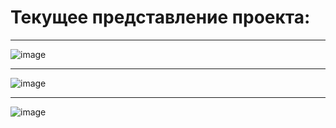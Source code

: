 # Текущее представление проекта:

------------------------------------
![image](https://github.com/user-attachments/assets/6722b77c-9a2e-43c1-8ba5-b2df9b92c9f1)

------------------------------------
![image](https://github.com/user-attachments/assets/41358afe-f3f5-4b88-ba41-35d64d33133e)

------------------------------------
![image](https://github.com/user-attachments/assets/187bf38f-200e-4726-9d55-07d5d20cdb4e)




